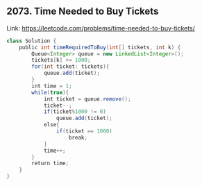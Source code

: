 ## 2073. Time Needed to Buy Tickets
Link: https://leetcode.com/problems/time-needed-to-buy-tickets/

```java
class Solution {
    public int timeRequiredToBuy(int[] tickets, int k) {
        Queue<Integer> queue = new LinkedList<Integer>();
        tickets[k] += 1000;
        for(int ticket: tickets){
            queue.add(ticket);
        }
        int time = 1;
        while(true){
            int ticket = queue.remove();
            ticket--;
            if(ticket%1000 != 0)
                queue.add(ticket);
            else{
                if(ticket == 1000)
                    break;
            }
            time++;
        }
        return time;
    }
}
```
